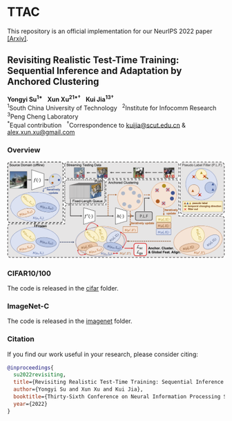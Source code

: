 # TTAC

This repository is an official implementation for our NeurIPS 2022 paper [\[Arxiv\]](https://arxiv.org/abs/2206.02721).

## Revisiting Realistic Test-Time Training: Sequential Inference and Adaptation by Anchored Clustering

**Yongyi Su<sup>1\*</sup>** &nbsp; **Xun Xu<sup>21\*&#8224;</sup>** &nbsp; **Kui Jia<sup>13&#8224;</sup>**
<br>
<sup>1</sup>South China University of Technology &nbsp; <sup>2</sup>Institute for Infocomm Research &nbsp; <sup>3</sup>Peng Cheng Laboratory
<br>
<sup>*</sup>Equal contribution &nbsp; <sup>&#8224;</sup>Correspondence to <kuijia@scut.edu.cn> & <alex.xun.xu@gmail.com>


### Overview

![](./imgs/Overview_v1.png)


### CIFAR10/100

The code is released in the [cifar](cifar) folder.

### ImageNet-C

The code is released in the [imagenet](imagenet) folder.

### Citation

If you find our work useful in your research, please consider citing:

```bibtex
@inproceedings{
  su2022revisiting,
  title={Revisiting Realistic Test-Time Training: Sequential Inference and Adaptation by Anchored Clustering},
  author={Yongyi Su and Xun Xu and Kui Jia},
  booktitle={Thirty-Sixth Conference on Neural Information Processing Systems},
  year={2022}
}
```
